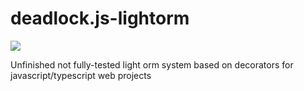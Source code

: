 # deadlock.js-lightorm

<img src="https://travis-ci.com/7PH/deadlock.js-lightorm.svg?branch=master">


Unfinished not fully-tested light orm system based on decorators for javascript/typescript web projects
